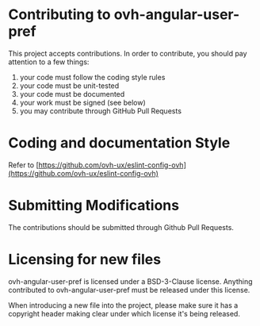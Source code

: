# Contributing to ovh-angular-user-pref
 
This project accepts contributions. In order to contribute, you should
pay attention to a few things:
 
1. your code must follow the coding style rules
2. your code must be unit-tested
3. your code must be documented
4. your work must be signed (see below)
5. you may contribute through GitHub Pull Requests
 
# Coding and documentation Style
 
Refer to [https://github.com/ovh-ux/eslint-config-ovh](https://github.com/ovh-ux/eslint-config-ovh)
 
# Submitting Modifications
 
The contributions should be submitted through Github Pull Requests.
 
# Licensing for new files
 
ovh-angular-user-pref is licensed under a BSD-3-Clause license. Anything
contributed to ovh-angular-user-pref must be released under this license.
 
When introducing a new file into the project, please make sure it has a
copyright header making clear under which license it's being released.
